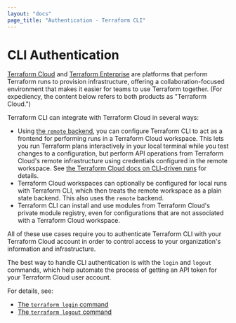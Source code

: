 ```yaml
---
layout: "docs"
page_title: "Authentication - Terraform CLI"
---
```


# CLI Authentication

[Terraform Cloud](/docs/cloud/index.html) and
[Terraform Enterprise](/docs/enterprise/index.html) are platforms that perform
Terraform runs to provision infrastructure, offering a collaboration-focused
environment that makes it easier for teams to use Terraform together. (For
expediency, the content below refers to both products as "Terraform Cloud.")

Terraform CLI can integrate with Terraform Cloud in several ways:

- Using [the `remote` backend](/docs/backends/types/remote.html), you can
  configure Terraform CLI to act as a frontend for performing runs in a
  Terraform Cloud workspace. This lets you run Terraform plans interactively in
  your local terminal while you test changes to a configuration, but perform API
  operations from Terraform Cloud's remote infrastructure using credentials
  configured in the remote workspace. See
  [the Terraform Cloud docs on CLI-driven runs](/docs/cloud/run/cli.html) for
  details.
- Terraform Cloud workspaces can optionally be configured for local runs with
  Terraform CLI, which then treats the remote workspace as a plain state
  backend. This also uses the `remote` backend.
- Terraform CLI can install and use modules from Terraform Cloud's private
  module registry, even for configurations that are not associated with a
  Terraform Cloud workspace.

All of these use cases require you to authenticate Terraform CLI with your Terraform Cloud account in order to control access to your organization's information and infrastructure.

The best way to handle CLI authentication is with the `login` and `logout` commands, which help automate the process of getting an API token for your Terraform Cloud user account.

For details, see:

- [The `terraform login` command](/docs/commands/login.html)
- [The `terraform logout` command](/docs/commands/logout.html)
